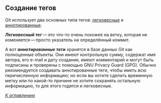 ## **Создание тегов**

Git использует два основных типа тегов: [легковесные](ltags.md) и [аннотированные](atags.md).

***Легковесный тег*** — это что-то очень похожее на ветку, которая не изменяется — просто указатель на определённый коммит.

А вот ***аннотированные теги*** хранятся в базе данных Git как полноценные объекты. Они имеют контрольную сумму, содержат имя автора, его e-mail и дату создания, имеют комментарий и могут быть подписаны и проверены с помощью GNU Privacy Guard (GPG). Обычно рекомендуется создавать аннотированные теги, чтобы иметь всю перечисленную информацию; но если вы хотите сделать временную метку или по какой-то причине не хотите сохранять остальную информацию, то для этого годятся и легковесные.

[*К оглавлению*](readme.md)